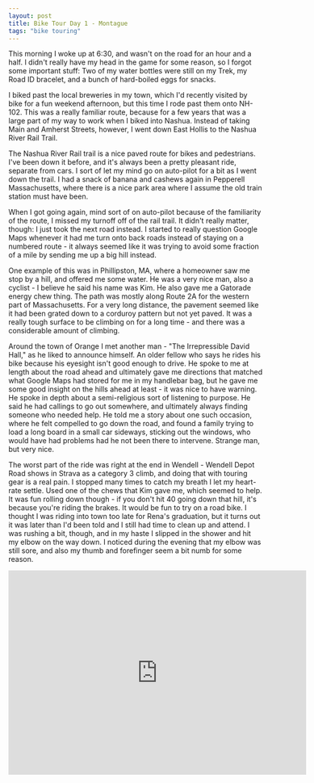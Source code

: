 ```yaml
---
layout:	post
title: Bike Tour Day 1 - Montague
tags: "bike touring"
---
```


This morning I woke up at 6:30, and wasn't on the road for an hour and a half. I didn't really have my head in the game for some reason, so I forgot some important stuff: Two of my water bottles were still on my Trek, my Road ID bracelet, and a bunch of hard-boiled eggs for snacks.

I biked past the local breweries in my town, which I'd recently visited by bike for a fun weekend afternoon, but this time I rode past them onto NH-102. This was a really familiar route, because for a few years that was a large part of my way to work when I biked into Nashua. Instead of taking Main and Amherst Streets, however, I went down East Hollis to the Nashua River Rail Trail.

The Nashua River Rail trail is a nice paved route for bikes and pedestrians. I've been down it before, and it's always been a pretty pleasant ride, separate from cars. I sort of let my mind go on auto-pilot for a bit as I went down the trail. I had a snack of banana and cashews again in Pepperell Massachusetts, where there is a nice park area where I assume the old train station must have been.

When I got going again, mind sort of on auto-pilot because of the familiarity of the route, I missed my turnoff off of the rail trail. It didn't really matter, though: I just took the next road instead. I started to really question Google Maps whenever it had me turn onto back roads instead of staying on a numbered route - it always seemed like it was trying to avoid some fraction of a mile by sending me up a big hill instead.

One example of this was in Phillipston, MA, where a homeowner saw me stop by a hill, and offered me some water. He was a very nice man, also a cyclist - I believe he said his name was Kim. He also gave me a Gatorade energy chew thing. The path was mostly along Route 2A for the western part of Massachusetts. For a very long distance, the pavement seemed like it had been grated down to a corduroy pattern but not yet paved. It was a really tough surface to be climbing on for a long time - and there was a considerable amount of climbing.

Around the town of Orange I met another man - "The Irrepressible David Hall," as he liked to announce himself. An older fellow who says he rides his bike because his eyesight isn't good enough to drive. He spoke to me at length about the road ahead and ultimately gave me directions that matched what Google Maps had stored for me in my handlebar bag, but he gave me some good insight on the hills ahead at least - it was nice to have warning. He spoke in depth about a semi-religious sort of listening to purpose. He said he had callings to go out somewhere, and ultimately always finding someone who needed help. He told me a story about one such occasion, where he felt compelled to go down the road, and found a family trying to load a long board in a small car sideways, sticking out the windows, who would have had problems had he not been there to intervene. Strange man, but very nice.

The worst part of the ride was right at the end in Wendell - Wendell Depot Road shows in Strava as a category 3 climb, and doing that with touring gear is a real pain. I stopped many times to catch my breath I let my heart-rate settle. Used one of the chews that Kim gave me, which seemed to help. It was fun rolling down though - if you don't hit 40 going down that hill, it's because you're riding the brakes. It would be fun to try on a road bike. I thought I was riding into town too late for Rena's graduation, but it turns out it was later than I'd been told and I still had time to clean up and attend. I was rushing a bit, though, and in my haste I slipped in the shower and hit my elbow on the way down. I noticed during the evening that my elbow was still sore, and also my thumb and forefinger seem a bit numb for some reason.

<iframe height='405' width='590' frameborder='0' allowtransparency='true' scrolling='no' src='https://www.strava.com/activities/319162823/embed/3b502a33fa4c2be9bdc4f922bc1fddc9cf443d73'></iframe>
